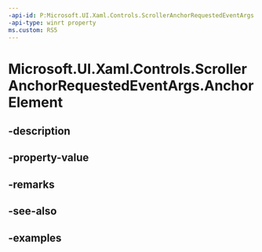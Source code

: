 ```yaml
---
-api-id: P:Microsoft.UI.Xaml.Controls.ScrollerAnchorRequestedEventArgs.AnchorElement
-api-type: winrt property
ms.custom: RS5
---
```


<!-- Property syntax.
public UIElement AnchorElement { get;  set; }
-->

# Microsoft.UI.Xaml.Controls.ScrollerAnchorRequestedEventArgs.AnchorElement

## -description

## -property-value

## -remarks

## -see-also

## -examples

